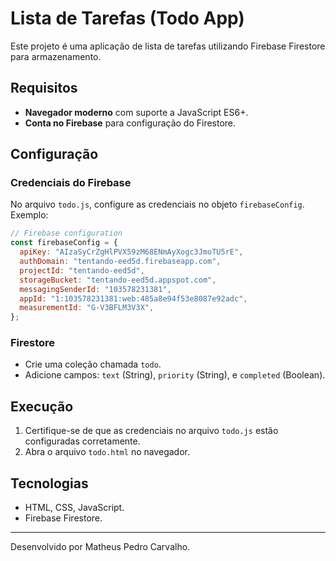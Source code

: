 # Lista de Tarefas (Todo App)

Este projeto é uma aplicação de lista de tarefas utilizando Firebase Firestore para armazenamento.

## Requisitos
- **Navegador moderno** com suporte a JavaScript ES6+.
- **Conta no Firebase** para configuração do Firestore.

## Configuração

### Credenciais do Firebase
No arquivo `todo.js`, configure as credenciais no objeto `firebaseConfig`. Exemplo:

```javascript
// Firebase configuration
const firebaseConfig = {
  apiKey: "AIzaSyCrZgHlPVX59zM68ENmAyXogc3JmoTU5rE",
  authDomain: "tentando-eed5d.firebaseapp.com",
  projectId: "tentando-eed5d",
  storageBucket: "tentando-eed5d.appspot.com",
  messagingSenderId: "103578231381",
  appId: "1:103578231381:web:485a8e94f53e8087e92adc",
  measurementId: "G-V3BFLM3V3X",
};
```

### Firestore
- Crie uma coleção chamada `todo`.
- Adicione campos: `text` (String), `priority` (String), e `completed` (Boolean).

## Execução

1. Certifique-se de que as credenciais no arquivo `todo.js` estão configuradas corretamente.
2. Abra o arquivo `todo.html` no navegador.

## Tecnologias
- HTML, CSS, JavaScript.
- Firebase Firestore.

---
Desenvolvido por Matheus Pedro Carvalho.
